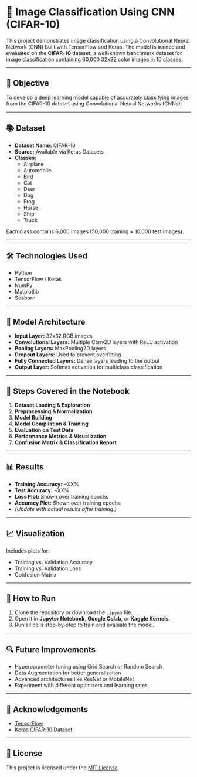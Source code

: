 # 🧠 Image Classification Using CNN (CIFAR-10)

This project demonstrates image classification using a Convolutional Neural Network (CNN) built with TensorFlow and Keras. The model is trained and evaluated on the **CIFAR-10** dataset, a well-known benchmark dataset for image classification containing 60,000 32x32 color images in 10 classes.

---

## 📌 Objective

To develop a deep learning model capable of accurately classifying images from the CIFAR-10 dataset using Convolutional Neural Networks (CNNs).

---

## 📚 Dataset

- **Dataset Name:** CIFAR-10
- **Source:** Available via Keras Datasets
- **Classes:**
  - Airplane
  - Automobile
  - Bird
  - Cat
  - Deer
  - Dog
  - Frog
  - Horse
  - Ship
  - Truck

Each class contains 6,000 images (50,000 training + 10,000 test images).

---

## 🛠️ Technologies Used

- Python
- TensorFlow / Keras
- NumPy
- Matplotlib
- Seaborn

---

## 🧪 Model Architecture

- **Input Layer:** 32x32 RGB images
- **Convolutional Layers:** Multiple Conv2D layers with ReLU activation
- **Pooling Layers:** MaxPooling2D layers
- **Dropout Layers:** Used to prevent overfitting
- **Fully Connected Layers:** Dense layers leading to the output
- **Output Layer:** Softmax activation for multiclass classification

---

## 🧾 Steps Covered in the Notebook

1. **Dataset Loading & Exploration**
2. **Preprocessing & Normalization**
3. **Model Building**
4. **Model Compilation & Training**
5. **Evaluation on Test Data**
6. **Performance Metrics & Visualization**
7. **Confusion Matrix & Classification Report**

---

## 📊 Results

- **Training Accuracy:** ~XX%
- **Test Accuracy:** ~XX%
- **Loss Plot:** Shown over training epochs
- **Accuracy Plot:** Shown over training epochs
- *(Update with actual results after training.)*

---

## 📈 Visualization

Includes plots for:
- Training vs. Validation Accuracy
- Training vs. Validation Loss
- Confusion Matrix

---

## 🚀 How to Run

1. Clone the repository or download the `.ipynb` file.
2. Open it in **Jupyter Notebook**, **Google Colab**, or **Kaggle Kernels**.
3. Run all cells step-by-step to train and evaluate the model.

---

## 🔍 Future Improvements

- Hyperparameter tuning using Grid Search or Random Search
- Data Augmentation for better generalization
- Advanced architectures like ResNet or MobileNet
- Experiment with different optimizers and learning rates

---

## 🙌 Acknowledgements

- [TensorFlow](https://www.tensorflow.org/)
- [Keras CIFAR-10 Dataset](https://www.cs.toronto.edu/~kriz/cifar.html)

---

## 📄 License

This project is licensed under the [MIT License](LICENSE).

